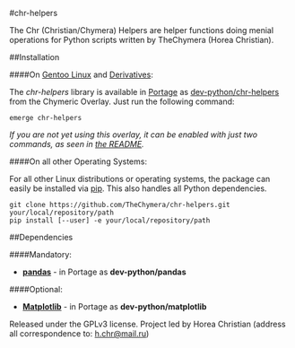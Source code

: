 #chr-helpers

The Chr (Christian/Chymera) Helpers are helper functions doing menial operations for Python scripts written by TheChymera (Horea Christian).

##Installation

####On [Gentoo Linux](http://en.wikipedia.org/wiki/Gentoo_linux) and [Derivatives](http://en.wikipedia.org/wiki/Category:Gentoo_Linux_derivatives):

The *chr-helpers* library is available in [Portage](http://en.wikipedia.org/wiki/Portage_(software)) as [dev-python/chr-helpers](https://github.com/TheChymera/chymeric/tree/master/dev-python/chr-helpers) from the Chymeric Overlay.
Just run the following command:

```
emerge chr-helpers
```

*If you are not yet using this overlay, it can be enabled with just two commands, as seen in [the README](https://github.com/TheChymera/chymeric).*

####On all other Operating Systems:

For all other Linux distributions or operating systems, the package can easily be installed via [pip](http://en.wikipedia.org/wiki/Pip_(Python)).
This also handles all Python dependencies.

```
git clone https://github.com/TheChymera/chr-helpers.git your/local/repository/path
pip install [--user] -e your/local/repository/path
```

##Dependencies

####Mandatory:
* **[pandas](https://github.com/pydata/pandas)** - in Portage as **dev-python/pandas**

####Optional:
* **[Matplotlib](http://en.wikipedia.org/wiki/Matplotlib)** - in Portage as **dev-python/matplotlib**

Released under the GPLv3 license.
Project led by Horea Christian (address all correspondence to: h.chr@mail.ru)
